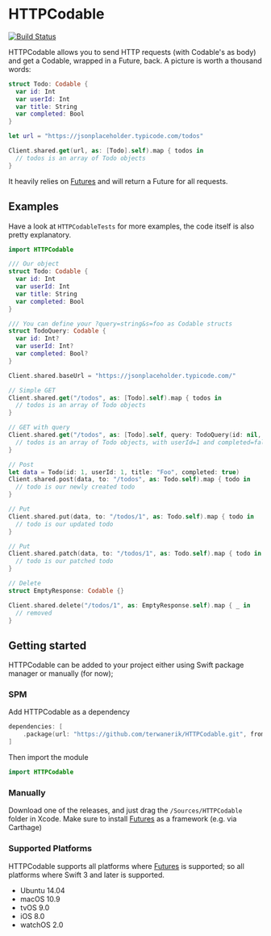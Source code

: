 # HTTPCodable
[![Build Status](https://travis-ci.com/terwanerik/HTTPCodable.svg?branch=master)](https://travis-ci.com/terwanerik/HTTPCodable)

HTTPCodable allows you to send HTTP requests (with Codable's as body) and get a Codable, wrapped in a Future, back. A picture is worth a thousand words:
```swift
struct Todo: Codable {
  var id: Int
  var userId: Int
  var title: String
  var completed: Bool
}

let url = "https://jsonplaceholder.typicode.com/todos"

Client.shared.get(url, as: [Todo].self).map { todos in
  // todos is an array of Todo objects
}
```

It heavily relies on [Futures](https://github.com/formbound/Futures) and will return a Future for all requests.

## Examples
Have a look at `HTTPCodableTests` for more examples, the code itself is also pretty explanatory.

```swift
import HTTPCodable

/// Our object
struct Todo: Codable {
  var id: Int
  var userId: Int
  var title: String
  var completed: Bool
}

/// You can define your ?query=string&s=foo as Codable structs
struct TodoQuery: Codable {
  var id: Int?
  var userId: Int?
  var completed: Bool?
}

Client.shared.baseUrl = "https://jsonplaceholder.typicode.com/"

// Simple GET
Client.shared.get("/todos", as: [Todo].self).map { todos in
  // todos is an array of Todo objects
}

// GET with query
Client.shared.get("/todos", as: [Todo].self, query: TodoQuery(id: nil, userId: 1, completed: false)).map { todos in
  // todos is an array of Todo objects, with userId=1 and completed=false
}

// Post
let data = Todo(id: 1, userId: 1, title: "Foo", completed: true)
Client.shared.post(data, to: "/todos", as: Todo.self).map { todo in
  // todo is our newly created todo
}

// Put
Client.shared.put(data, to: "/todos/1", as: Todo.self).map { todo in
  // todo is our updated todo
}

// Put
Client.shared.patch(data, to: "/todos/1", as: Todo.self).map { todo in
  // todo is our patched todo
}

// Delete
struct EmptyResponse: Codable {}

Client.shared.delete("/todos/1", as: EmptyResponse.self).map { _ in
  // removed
}
```

## Getting started

HTTPCodable can be added to your project either using Swift package manager or manually (for now);

### SPM
Add HTTPCodable as a dependency
```swift
dependencies: [
    .package(url: "https://github.com/terwanerik/HTTPCodable.git", from: "0.1.0")
]
```

Then import the module
```swift
import HTTPCodable
```

### Manually
Download one of the releases, and just drag the `/Sources/HTTPCodable` folder in Xcode. Make sure to install [Futures](https://github.com/formbound/Futures) as a framework (e.g. via Carthage)

### Supported Platforms

HTTPCodable supports all platforms where [Futures](https://github.com/formbound/Futures) is supported; so all platforms where Swift 3 and later is supported.

* Ubuntu 14.04
* macOS 10.9
* tvOS 9.0
* iOS 8.0
* watchOS 2.0
